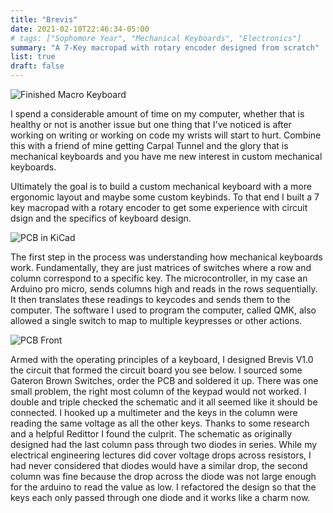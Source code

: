 ```yaml
---
title: "Brevis"
date: 2021-02-10T22:46:34-05:00
# tags: ["Sophomore Year", "Mechanical Keyboards", "Electronics"]
summary: "A 7-Key macropad with rotary encoder designed from scratch"
list: true
draft: false
---
```


![Finished Macro Keyboard](../imgs/BrevisFull.jpg "The Finished Macro Board")

I spend a considerable amount of time on my computer, whether that is healthy or not is another issue but one thing that I've noticed is after working on writing or working on code my wrists will start to hurt. Combine this with a friend of mine getting Carpal Tunnel and the glory that is mechanical keyboards and you have me new interest in custom mechanical keyboards.

Ultimately the goal is to build a custom mechanical keyboard with a more ergonomic layout and maybe some custom keybinds. To that end I built a 7 key macropad with a rotary encoder to get some experience with circuit dsign and the specifics of keyboard design.

![PCB in KiCad](../imgs/BrevisPCB.jpg "PCB designed in KiCad")

The first step in the process was understanding how mechanical keyboards work. Fundamentally, they are just matrices of switches where a row and column correspond to a specific key. The microcontroller, in my case an Arduino pro micro, sends columns high and reads in the rows sequentially. It then translates these readings to keycodes and sends them to the computer. The software I used to program the computer, called QMK, also allowed a single switch to map to multiple keypresses or other actions.

![PCB Front](../imgs/BrevisFront.jpg "Manufactured PCB")

Armed with the operating principles of a keyboard, I designed Brevis V1.0 the circuit that formed the circuit board you see below. I sourced some Gateron Brown Switches, order the PCB and soldered it up. There was one small problem, the right most column of the keypad would not worked. I double and triple checked the schematic and it all seemed like it should be connected. I hooked up a multimeter and the keys in the column were reading the same voltage as all the other keys. Thanks to some research and a helpful Redittor I found the culprit. The schematic as originally designed had the last column pass through two diodes in series. While my electrical engineering lectures did cover voltage drops across resistors, I had never considered that diodes would have a similar drop, the second column was fine because the drop across the diode was not large enough for the arduino to read the value as low. I refactored the design so that the keys each only passed through one diode and it works like a charm now.

<!-- ![Brevis Complete](../imgs/Brevis2.jpeg) -->


